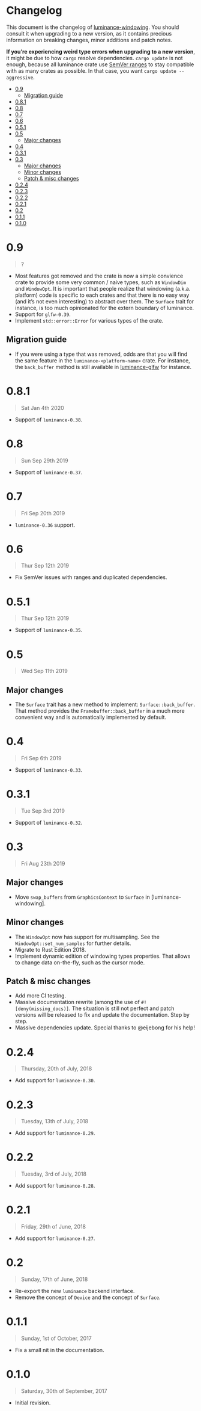 # Changelog

This document is the changelog of [luminance-windowing](https://crates.io/crates/luminance-windowing).
You should consult it when upgrading to a new version, as it contains precious information on
breaking changes, minor additions and patch notes.

**If you’re experiencing weird type errors when upgrading to a new version**, it might be due to
how `cargo` resolve dependencies. `cargo update` is not enough, because all luminance crate use
[SemVer ranges](https://doc.rust-lang.org/cargo/reference/specifying-dependencies.html) to stay
compatible with as many crates as possible. In that case, you want `cargo update --aggressive`.

<!-- vim-markdown-toc GFM -->

* [0.9](#09)
  * [Migration guide](#migration-guide)
* [0.8.1](#081)
* [0.8](#08)
* [0.7](#07)
* [0.6](#06)
* [0.5.1](#051)
* [0.5](#05)
  * [Major changes](#major-changes)
* [0.4](#04)
* [0.3.1](#031)
* [0.3](#03)
  * [Major changes](#major-changes-1)
  * [Minor changes](#minor-changes)
  * [Patch & misc changes](#patch--misc-changes)
* [0.2.4](#024)
* [0.2.3](#023)
* [0.2.2](#022)
* [0.2.1](#021)
* [0.2](#02)
* [0.1.1](#011)
* [0.1.0](#010)

<!-- vim-markdown-toc -->

# 0.9

> ?

- Most features got removed and the crate is now a simple convience crate to provide some very
  common / naive types, such as `WindowDim` and `WindowOpt`. It is important that people realize
  that windowing (a.k.a. platform) code is specific to each crates and that there is no easy way
  (and it’s not even interesting) to abstract over them. The `Surface` trait for instance, is
  too much opinionated for the extern boundary of luminance.
- Support for `glfw-0.39`.
- Implement `std::error::Error` for various types of the crate.

## Migration guide

- If you were using a type that was removed, odds are that you will find the same feature in the
  `luminance-<platform-name>` crate. For instance, the `back_buffer` method is still available in
  [luminance-glfw] for instance.

# 0.8.1

> Sat Jan 4th 2020

- Support of `luminance-0.38`.

# 0.8

> Sun Sep 29th 2019

- Support of `luminance-0.37`.

# 0.7

> Fri Sep 20th 2019

- `luminance-0.36` support.

# 0.6

> Thur Sep 12th 2019

- Fix SemVer issues with ranges and duplicated dependencies.

# 0.5.1

> Thur Sep 12th 2019

- Support of `luminance-0.35`.

# 0.5

> Wed Sep 11th 2019

## Major changes

- The `Surface` trait has a new method to implement: `Surface::back_buffer`. That method provides
  the `Framebuffer::back_buffer` in a much more convenient way and is automatically implemented
  by default.

# 0.4

> Fri Sep 6th 2019

- Support of `luminance-0.33`.

# 0.3.1

> Tue Sep 3rd 2019

- Support of `luminance-0.32`.

# 0.3

> Fri Aug 23th 2019

## Major changes

- Move `swap_buffers` from `GraphicsContext` to `Surface` in [luminance-windowing].

## Minor changes

- The `WindowOpt` now has support for multisampling. See the `WindowOpt::set_num_samples` for
  further details.
- Migrate to Rust Edition 2018.
- Implement dynamic edition of windowing types properties. That allows to change data on-the-fly,
  such as the cursor mode.

## Patch & misc changes

- Add more CI testing.
- Massive documentation rewrite (among the use of `#![deny(missing_docs)]`. The situation is still
  not perfect and patch versions will be released to fix and update the documentation. Step by
  step.
- Massive dependencies update. Special thanks to @eijebong for his help!

# 0.2.4

> Thursday, 20th of July, 2018

- Add support for `luminance-0.30`.

# 0.2.3

> Tuesday, 13th of July, 2018

- Add support for `luminance-0.29`.

# 0.2.2

> Tuesday, 3rd of July, 2018

- Add support for `luminance-0.28`.

# 0.2.1

> Friday, 29th of June, 2018

- Add support for `luminance-0.27`.

# 0.2

> Sunday, 17th of June, 2018

- Re-export the new `luminance` backend interface.
- Remove the concept of `Device` and the concept of `Surface`.

# 0.1.1

> Sunday, 1st of October, 2017

- Fix a small nit in the documentation.

# 0.1.0

> Saturday, 30th of September, 2017

- Initial revision.

[luminance-glfw]: https://crates.io/crates/luminance-glfw
